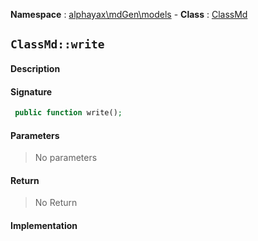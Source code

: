 **Namespace**  : [alphayax\mdGen\models](../__NAMESPACE__.md) -
**Class** : [ClassMd](__CLASS__.md)

## `ClassMd::write`

#### Description

> 

#### Signature

```php
 public function write();
```

#### Parameters

> No parameters

#### Return

> No Return

#### Implementation

```php

```
